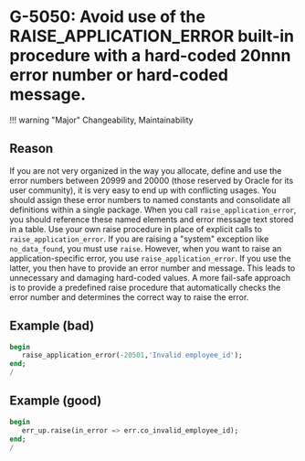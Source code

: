 # G-5050: Avoid use of the RAISE_APPLICATION_ERROR built-in procedure with a hard-coded  20nnn error number or hard-coded message. 

!!! warning "Major"
    Changeability, Maintainability

## Reason

If you are not very organized in the way you allocate, define and use the error numbers between  20999 and  20000 (those reserved by Oracle for its user community), it is very easy to end up with conflicting usages. You should assign these error numbers to named constants and consolidate all definitions within a single package. When you call `raise_application_error`, you should reference these named elements and error message text stored in a table. Use your own raise procedure in place of explicit calls to `raise_application_error`. If you are raising a "system" exception like `no_data_found`, you must use `raise`. However, when you want to raise an application-specific error, you use `raise_application_error`. If you use the latter, you then have to provide an error number and message. This leads to unnecessary and damaging hard-coded values. A more fail-safe approach is to provide a predefined raise procedure that automatically checks the error number and determines the correct way to raise the error. 

## Example (bad)

``` sql
begin
   raise_application_error(-20501,'Invalid employee_id');
end;
/
```

## Example (good)

``` sql
begin
   err_up.raise(in_error => err.co_invalid_employee_id);
end;
/
```
